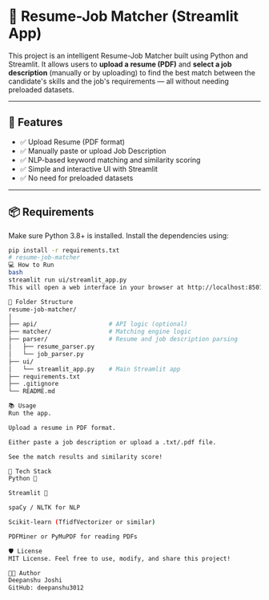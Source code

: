 # 🧠 Resume-Job Matcher (Streamlit App)

This project is an intelligent Resume-Job Matcher built using Python and Streamlit. It allows users to **upload a resume (PDF)** and **select a job description** (manually or by uploading) to find the best match between the candidate's skills and the job's requirements — all without needing preloaded datasets.

---

## 🚀 Features

- ✅ Upload Resume (PDF format)
- ✅ Manually paste or upload Job Description
- ✅ NLP-based keyword matching and similarity scoring
- ✅ Simple and interactive UI with Streamlit
- ✅ No need for preloaded datasets

---

## 📦 Requirements

Make sure Python 3.8+ is installed. Install the dependencies using:

```bash
pip install -r requirements.txt
# resume-job-matcher
💻 How to Run
bash
streamlit run ui/streamlit_app.py
This will open a web interface in your browser at http://localhost:8501.

📁 Folder Structure
resume-job-matcher/
│
├── api/                    # API logic (optional)
├── matcher/                # Matching engine logic
├── parser/                 # Resume and job description parsing
│   ├── resume_parser.py
│   └── job_parser.py
├── ui/
│   └── streamlit_app.py    # Main Streamlit app
├── requirements.txt
├── .gitignore
└── README.md

📚 Usage
Run the app.

Upload a resume in PDF format.

Either paste a job description or upload a .txt/.pdf file.

See the match results and similarity score!

🧠 Tech Stack
Python 🐍

Streamlit 🎈

spaCy / NLTK for NLP

Scikit-learn (TfidfVectorizer or similar)

PDFMiner or PyMuPDF for reading PDFs

🛡️ License
MIT License. Feel free to use, modify, and share this project!

👨‍💻 Author
Deepanshu Joshi
GitHub: deepanshu3012


